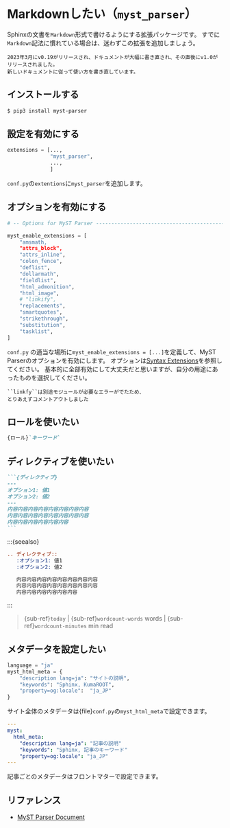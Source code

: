 # Markdownしたい（``myst_parser``）

Sphinxの文書を``Markdown``形式で書けるようにする拡張パッケージです。
すでに``Markdown``記法に慣れている場合は、迷わずこの拡張を追加しましょう。

```{note}
2023年3月にv0.19がリリースされ、ドキュメントが大幅に書き直され、その直後にv1.0がリリースされました。
新しいドキュメントに従って使い方を書き直しています。
```

## インストールする

```bash
$ pip3 install myst-parser
```

## 設定を有効にする

```python
extensions = [...,
              "myst_parser",
              ...,
              ]
```

``conf.py``の``extentions``に``myst_parser``を追加します。

## オプションを有効にする

```python
# -- Options for MyST Parser -------------------------------------------------

myst_enable_extensions = [
    "amsmath,
    "attrs_block",
    "attrs_inline",
    "colon_fence",
    "deflist",
    "dollarmath",
    "fieldlist",
    "html_admonition",
    "html_image",
    # "linkify",
    "replacements",
    "smartquotes",
    "strikethrough",
    "substitution",
    "tasklist",
]
```

``conf.py`` の適当な場所に``myst_enable_extensions = [...]``を定義して、MyST Parserのオプションを有効にします。
オプションは[Syntax Extensions](https://myst-parser.readthedocs.io/en/latest/syntax/optional.html)を参照してください。
基本的に全部有効にして大丈夫だと思いますが、自分の用途にあったものを選択してください。

```{note}
``linkfy``は別途モジュールが必要なエラーがでたため、
とりあえずコメントアウトしました
```

## ロールを使いたい

```md
{ロール}`キーワード`
```

## ディレクティブを使いたい

````md
```{ディレクティブ}
---
オプション1: 値1
オプション2: 値2
---
内容内容内容内容内容内容内容内容
内容内容内容内容内容内容内容内容
内容内容内容内容内容内容
```
````

:::{seealso}
```rst
.. ディレクティブ::
   :オプション1: 値1
   :オプション2: 値2

   内容内容内容内容内容内容内容内容
   内容内容内容内容内容内容内容内容
   内容内容内容内容内容内容
```
:::



> {sub-ref}`today` | {sub-ref}`wordcount-words` words | {sub-ref}`wordcount-minutes` min read

## メタデータを設定したい

```python
language = "ja"
myst_html_meta = {
    "description lang=ja": "サイトの説明",
    "keywords": "Sphinx, KumaROOT",
    "property=og:locale":  "ja_JP"
}
```

サイト全体のメタデータは{file}`conf.py`の``myst_html_meta``で設定できます。

```yaml
---
myst:
  html_meta:
    "description lang=ja": "記事の説明"
    "keywords": "Sphinx, 記事のキーワード"
    "property=og:locale": "ja_JP"
---
```

記事ごとのメタデータはフロントマターで設定できます。



## リファレンス

- [MyST Parser Document](https://myst-parser.readthedocs.io/en/latest/index.html)
